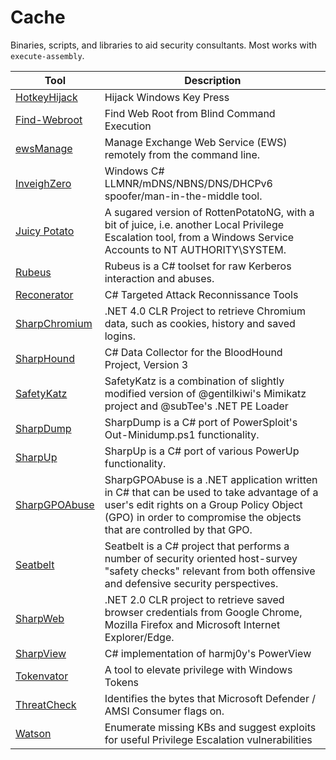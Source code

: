 # Cache

Binaries, scripts, and libraries to aid security consultants.
Most works with `execute-assembly`.


| Tool | Description | 
|------|-------------|
| [HotkeyHijack](https://github.com/huntr-huntr/Cache/blob/main/scripts/HotkeyHijack.ps1) | Hijack Windows Key Press |
| [Find-Webroot](https://github.com/huntr-huntr/Cache/blob/main/lib/find-webroot.c) | Find Web Root from Blind Command Execution |
| [ewsManage](https://github.com/3gstudent/ewsManage) | Manage Exchange Web Service (EWS) remotely from the command line. |
| [InveighZero](https://github.com/Kevin-Robertson/InveighZero) | Windows C# LLMNR/mDNS/NBNS/DNS/DHCPv6 spoofer/man-in-the-middle tool. |
| [Juicy Potato](https://github.com/ohpe/juicy-potato) | A sugared version of RottenPotatoNG, with a bit of juice, i.e. another Local Privilege Escalation tool, from a Windows Service Accounts to NT AUTHORITY\SYSTEM. |
| [Rubeus](https://github.com/GhostPack/Rubeus) | Rubeus is a C# toolset for raw Kerberos interaction and abuses. |
| [Reconerator](https://github.com/stufus/reconerator) | C# Targeted Attack Reconnissance Tools |
| [SharpChromium](https://github.com/djhohnstein/SharpChromium) | .NET 4.0 CLR Project to retrieve Chromium data, such as cookies, history and saved logins. |
| [SharpHound](https://github.com/BloodHoundAD/SharpHound3) | C# Data Collector for the BloodHound Project, Version 3 |
| [SafetyKatz](https://github.com/GhostPack/SafetyKatz) | SafetyKatz is a combination of slightly modified version of @gentilkiwi's Mimikatz project and @subTee's .NET PE Loader |
| [SharpDump](https://github.com/GhostPack/SharpDump) | SharpDump is a C# port of PowerSploit's Out-Minidump.ps1 functionality. |
| [SharpUp](https://github.com/GhostPack/SharpUp) | SharpUp is a C# port of various PowerUp functionality. |
| [SharpGPOAbuse](https://github.com/FSecureLABS/SharpGPOAbuse) | SharpGPOAbuse is a .NET application written in C# that can be used to take advantage of a user's edit rights on a Group Policy Object (GPO) in order to compromise the objects that are controlled by that GPO. |
| [Seatbelt](https://github.com/GhostPack/Seatbelt) | Seatbelt is a C# project that performs a number of security oriented host-survey "safety checks" relevant from both offensive and defensive security perspectives. |
| [SharpWeb](https://github.com/djhohnstein/SharpWeb) | .NET 2.0 CLR project to retrieve saved browser credentials from Google Chrome, Mozilla Firefox and Microsoft Internet Explorer/Edge. |
| [SharpView](https://github.com/tevora-threat/SharpView) | C# implementation of harmj0y's PowerView |
| [Tokenvator](https://github.com/0xbadjuju/Tokenvator) | A tool to elevate privilege with Windows Tokens |
| [ThreatCheck](https://github.com/rasta-mouse/ThreatCheck) | Identifies the bytes that Microsoft Defender / AMSI Consumer flags on. |
| [Watson](https://github.com/rasta-mouse/Watson) | Enumerate missing KBs and suggest exploits for useful Privilege Escalation vulnerabilities |
